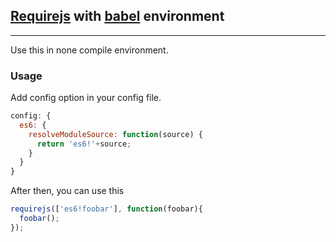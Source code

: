 ## [Requirejs](http://requirejs.org/) with [babel](https://babeljs.io/) environment

---

Use this in none compile environment.

### Usage

Add config option in your config file.

```js
config: {
  es6: {
    resolveModuleSource: function(source) {
      return 'es6!'+source;
    }
  }
}
```

After then, you can use this

```js
requirejs(['es6!foobar'], function(foobar){
  foobar();
});
```